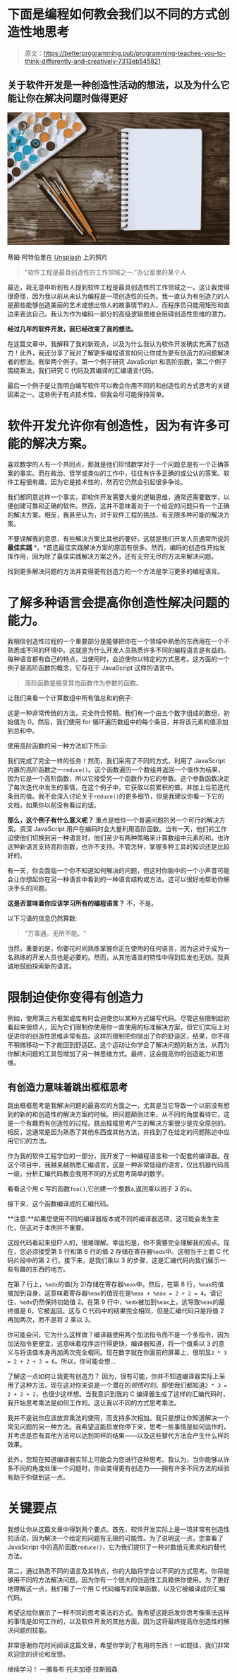 # 下面是编程如何教会我们以不同的方式创造性地思考

> 原文：<https://betterprogramming.pub/programming-teaches-you-to-think-differently-and-creatively-7313eb545821>

## 关于软件开发是一种创造性活动的想法，以及为什么它能让你在解决问题时做得更好

![](img/2697251e00faf6a6cefea195ad4a6fc5.png)

蒂姆·阿特伯里在 [Unsplash](https://unsplash.com?utm_source=medium&utm_medium=referral) 上的照片

> "软件工程是最具创造性的工作领域之一."办公室里的某个人

最近，我无意中听到有人提到软件工程是最具创造性的工作领域之一。这让我觉得很奇怪，因为我以前从未认为编程是一项创造性的任务。我一直认为有创造力的人是那些能够创造美丽的艺术或想出惊人的故事情节的人，而程序员只能用矩形和直边来表达自己。我认为作为编码一部分的高级逻辑思维会阻碍创造性思维的潜力。

**经过几年的软件开发，我已经改变了我的想法。**

在这篇文章中，我解释了我的新观点，以及为什么我认为软件开发确实充满了创造力！此外，我还分享了我对了解更多编程语言如何让你成为更有创造力的问题解决者的想法。我举两个例子。第一个例子研究 JavaScript 和高阶函数，第二个例子围绕乘法，我们研究 C 代码及其编译的汇编语言代码。

最后一个例子是让我明白编写软件可以教会你用不同的和创造性的方式思考的关键因素之一。这些例子有点技术性，但我会尽可能保持简单。

# 软件开发允许你有创造性，因为有许多可能的解决方案。

喜欢数学的人有一个共同点，那就是他们珍惜数学对于一个问题总是有一个正确答案的事实。而在政治、哲学或类似的工作中，往往有许多正确的或公认的答案。软件工程很有趣，因为它是技术性的，然而它仍然会引起很多争论。

我们都同意这样一个事实，即软件开发需要大量的逻辑思维，通常还需要数学，以便创建可靠和正确的软件。然而，这并不意味着对于一个给定的问题只有一个正确的解决方案。相反，我甚至认为，对于软件工程的挑战，有无限多种可能的解决方案。

不要误解我的意思，有些解决方案比其他的要好，这就是我们开发人员通常所说的**最佳实践** *。*首选最佳实践解决方案的原因有很多。然而，编码的创造性开始发挥作用，因为除了最佳实践解决方案之外，还有无穷无尽的方法来解决问题。

找到更多解决问题的方法并变得更有创造力的一个方法是学习更多的编程语言。

# 了解多种语言会提高你创造性解决问题的能力。

我相信创造性过程的一个重要部分是能够把你在一个领域中熟悉的东西用在一个不熟悉或不同的环境中。这就是为什么开发人员熟悉许多不同的编程语言是有益的。每种语言都有自己的特点，当使用时，会迫使你以特定的方式思考。这方面的一个例子是高阶函数的概念，它存在于 JavaScript 这样的语言中。

> 高阶函数是接受其他函数作为参数的函数。

让我们来看一个计算数组中所有值总和的例子:

这是一种非常传统的方法，完全符合预期。我们有一个由五个数字组成的数组，初始值为 0。然后，我们使用 for 循环遍历数组中的每个条目，并将该元素的值添加到总和中。

使用高阶函数的另一种方法如下所示:

我们完成了完全一样的任务！然而，我们采用了不同的方式，利用了 JavaScript 内置的高阶函数之一`reduce()`。这个函数遍历一个数组并返回一个值作为结果，因为它是一个高阶函数，所以它接受另一个函数作为它的参数。这个参数函数决定了每次迭代中发生的事情，在这个例子中，它获取以前累积的值，并加上当前迭代条目的值。我不会深入讨论关于`reduce()`的更多细节，但是我建议你看一下它的文档，如果你以前没有看过的话。

**那么，这个例子有什么意义呢？**
重点是给你一个普遍问题的另一个可行的解决方案。资深 JavaScript 用户在编码时会大量利用高阶函数。当有一天，他们的工作迫使他们切换到另一种语言时，他们至少有两种策略来计算数组中元素的和。也许这种新语言支持高阶函数，也许不支持。不管怎样，掌握多种工具的知识还是比较好的。

有一天，你会面临一个你不知道如何解决的问题，但这时你脑中的一个小声音可能会让你想起你在另一种语言中看到的一种语言结构或方法。这可以很好地帮助你解决手头的问题。

**这是否意味着你应该学习所有的编程语言？** 不，不是。

以下习语的信息仍然算数:

> "万事通，无所不能。"

当然，重要的是，你要花时间熟练掌握你正在使用的任何语言，因为这对于成为一名熟练的开发人员也是必要的。然而，从其他语言的特性中得到启发也无妨。我真诚地鼓励探索新的语言。

# 限制迫使你变得有创造力

例如，使用第三方框架或库有时会迫使您以某种方式编写代码。尽管这些限制起初看起来很烦人，因为它们限制你使用你一直使用的标准解决方案，但它们实际上对促进你的创造性思维非常有益。这样的限制把你抛出了你的舒适区，结果，你不得不稍微移动一下才能回到舒适区。这个运动让你学会了解决问题的新方法，从而为你解决问题的工具包增加了另一种思维方式。最终，这会提高你的创造能力和思维。

## 有创造力意味着跳出框框思考

跳出框框思考是我解决问题的最喜欢的方面之一，尤其是当它导致一个以前没有想到的新的和创造性的解决方案的时候。把问题颠倒过来，从不同的角度看待它，这是一个有趣而有创造性的过程。跳出框框思考产生的解决方案很少是完全原创的。相反，这通常是因为熟悉了其他东西或其他方法，并找到了在给定的问题陈述中应用它们的方法。

作为我的软件工程学位的一部分，我开发了一种编程语言和一个配套的编译器。在这个项目中，我越来越熟悉汇编语言，这是一种非常低级的语言，仅比机器代码高一级。分析汇编代码教会我用不同的方式思考简单的数学。

看看这个用 c 写的函数`foo()`,它创建一个整数`a`,返回乘以因子 3 的`a`。

接下来，这个函数编译成的汇编代码。

**注意:**如果您使用不同的编译器版本或不同的编译器选项，这可能会发生变化，但这对于本例并不重要。

这段代码看起来挺吓人的，很难理解。幸运的是，你不需要完全理解我的观点。现在，您必须接受第 5 行和第 6 行的值 2 存储在寄存器`%edx`中。这相当于上面 C 代码片段中的第 2 行。接下来，是我们乘以 3 的步骤，这是汇编代码向我们展示一些有趣的东西的地方。

在第 7 行上，`%edx`的值(为 2)存储在寄存器`%eax`中。然后，在第 8 行，`%eax`的值被加到自身，这意味着寄存器`%eax`的值现在是`%eax + %eax = 2 + 2 = 4`。请记住，`%edx`仍然保持初始值 2。在第 9 行中，`%edx`被加到`%eax`上，这导致`%eax`的最终值是 6，它被返回。这与 C 代码中的结果完全相同，但是汇编代码只是将值 2 再加两次，而不是将 2 乘以 3。

你可能会问，它为什么这样做？编译器使用两个加法指令而不是一个多指令，因为加法指令更便宜，这意味着程序运行得更快。编译器知道，将一个值乘以 3 的意义与将该值本身再加两次完全相同。现在数字就在你面前的屏幕上，很明显`2 * 3 = 2 + 2 + 2 = 6`。所以，你可能会想…

了解这一点如何让我更有创造力？
因为，很有可能，你并不知道编译器实际上采用了这种方法，现在这对你来说是一个潜在的*顿悟时刻*。即使我们都知道`2 * 3 = 2 + 2 + 2`，也很少这样想。当我意识到我的 C 编译器生成了这样的汇编代码时，我开始思考乘法是如何工作的。这让我以不同的方式思考乘法。

我并不是说你应该放弃乘法的使用，而支持多次相加。我只是想让你知道解决一个常见问题的另一种方法。我希望这能启发你停下来，思考一些事情是如何运作的，并考虑是否有其他方法可以达到同样的结果——以及这些替代方法会产生什么样的效果。

此外，您现在知道编译器实际上可能会为您进行这种思考。我认为，当你能够从许多不同的角度处理一个问题时，你会变得更有创造力——拥有许多不同方法的经验有助于你做到这一点。

# 关键要点

我想让你从这篇文章中得到两个要点。首先，软件开发实际上是一项非常有创造性的活动，因为解决一个给定的问题有无限的可能性。为了说明这一点，您查看了 JavaScript 中的高阶函数`reduce()`，它为我们提供了一种对数组元素求和的替代方法。

第二，通过熟悉不同的语言及其特点，你的大脑将学会以不同的方式思考。你将能够用不同的方法解决问题，因为你有一个很大的创造性工具箱供你使用。为了更好地理解这一点，我们看了一个用 C 代码编写的简单函数，以及它被编译成的汇编代码。

希望这给你展示了一种不同的思考乘法的方式。我希望这能启发你思考像乘法这样的事情是如何工作的，以及软件开发的其他方面，因为这将最终提高你创造性的解决问题的技能。

非常感谢你花时间阅读这篇文章，希望你学到了有用的东西！一如既往，我们非常欢迎您的评论和反馈。

继续学习！
—雅各布·托夫加德·拉斯姆森